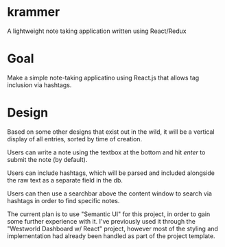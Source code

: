 # krammer
A lightweight note taking application written using React/Redux

# Goal
Make a simple note-taking applicatino using React.js that allows tag inclusion via hashtags.

# Design
Based on some other designs that exist out in the wild, it will be a vertical display of all entries, sorted by time of creation.

Users can write a note using the textbox at the bottom and hit *enter* to submit the note (by default).

Users can include hashtags, which will be parsed and included alongside the raw text as a separate field in the db.

Users can then use a searchbar above the content window to search via hashtags in order to find specific notes.

The current plan is to use "Semantic UI" for this project, in order to gain some further experience with it. I've previously used it through the "Westworld Dashboard w/ React" project, however most of the styling and implementation had already been handled as part of the project template.
